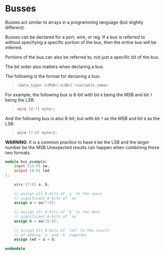 # Busses

Busses act similar to arrays in a programming language (but slightly different). 

Busses can be declared for a port, wire, or reg. If a bus is referred to without specifying a specific portion of the bus, then the entire bus will be inferred. 

Portions of the bus can also be referred to, not just a specific bit of the bus. 

The bit order also matters when declaring a bus.

The following is the format for declaring a bus:
>```verilog
><data_type> [<MSB>:<LSB>] <variable_name>
>```

For example, the following bus is 8-bit with bit `0` being the MSB and bit `7` being the LSB:
>```verilog
>wire [0:7] myVar;
>```

And the following bus is also 8-bit, but with bit `7` as the MSB and bit `0` as the LSB:
>```verilog
>wire [7:0] myVar2;
>```


**WARNING**: It is a common practice to have `0` be the LSB and the larger number be the MSB.Unexpected results can happen when combining these two formats.
 
```verilog
module bus_example(
    input [15:0] sw,
    output [8:0] led
);
 
    wire [7:0] a, b;
    
    // assign all 8-bits of `a` to the least 
    // significant 8-bits of `sw`
    assign a = sw[7:0];
    
    // assign all 8-bits of `b` to the most 
    // significant 8-bits of `sw`
    assign b = sw[15:8];
    
    // assign all 9-bits of `led` to the result
    // of adding `a` and `b` together
    assign led = a + b;
 
endmodule
```
